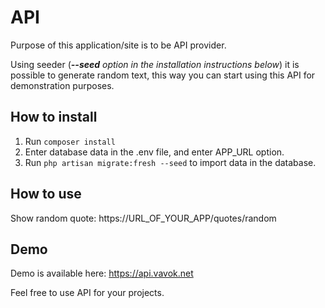 # API

Purpose of this application/site is to be API provider.  

Using seeder (<em><strong>--seed</strong> option in the installation instructions below</em>) it is possible to generate random text, this way you can start using this API for demonstration purposes.

## How to install

1. Run ``composer install``
2. Enter database data in the .env file, and enter APP_URL option.
3. Run ``php artisan migrate:fresh --seed`` to import data in the database.

## How to use

Show random quote: https://URL_OF_YOUR_APP/quotes/random

## Demo

Demo is available here: https://api.vavok.net  

Feel free to use API for your projects.